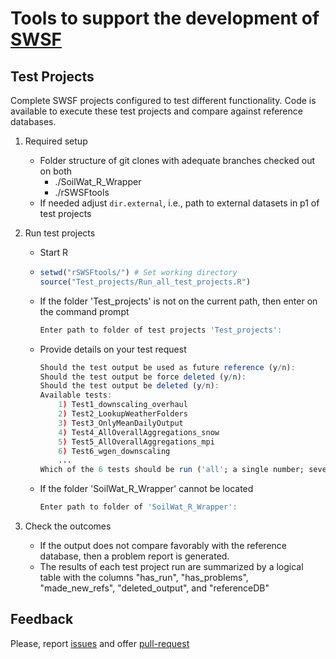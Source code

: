 # Tools to support the development of [SWSF](https://github.com/Burke-Lauenroth-Lab/SoilWat_R_Wrapper)

## Test Projects
Complete SWSF projects configured to test different functionality. Code is available to
execute these test projects and compare against reference databases.

1. Required setup
    - Folder structure of git clones with adequate branches checked out on both
        - ./SoilWat_R_Wrapper
        - ./rSWSFtools
    - If needed adjust `dir.external`, i.e., path to external datasets in p1 of test projects

2. Run test projects
    - Start R
    - ```r
      setwd("rSWSFtools/") # Set working directory
      source("Test_projects/Run_all_test_projects.R")
      ```
    - If the folder 'Test_projects' is not on the current path, then enter on the command prompt
      ```r
      Enter path to folder of test projects 'Test_projects':
      ```
    - Provide details on your test request
      ```r
      Should the test output be used as future reference (y/n):
      Should the test output be force deleted (y/n):
      Should the test output be deleted (y/n):
      Available tests:
          1) Test1_downscaling_overhaul
          2) Test2_LookupWeatherFolders
          3) Test3_OnlyMeanDailyOutput
          4) Test4_AllOverallAggregations_snow
          5) Test5_AllOverallAggregations_mpi
          6) Test6_wgen_downscaling
          ...
      Which of the 6 tests should be run ('all'; a single number; several numbers separated by commas; zero or a negative number to delete any temporary objects):
      ```
    - If the folder 'SoilWat_R_Wrapper' cannot be located
      ```r
      Enter path to folder of 'SoilWat_R_Wrapper':
      ```

3. Check the outcomes
    - If the output does not compare favorably with the reference database, then a
      problem report is generated.
    - The results of each test project run are summarized by a logical table with
      the columns "has_run", "has_problems", "made_new_refs", "deleted_output", and
      "referenceDB"


## Feedback
Please, report [issues](https://github.com/Burke-Lauenroth-Lab/rSWSFtools/issues) and offer [pull-request](https://github.com/Burke-Lauenroth-Lab/rSWSFtools/pulls)
